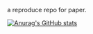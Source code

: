 a reproduce repo for paper. 


[![Anurag's GitHub stats](https://github-readme-stats.vercel.app/api?username=heishuini)](https://github.com/anuraghazra/github-readme-stats)
